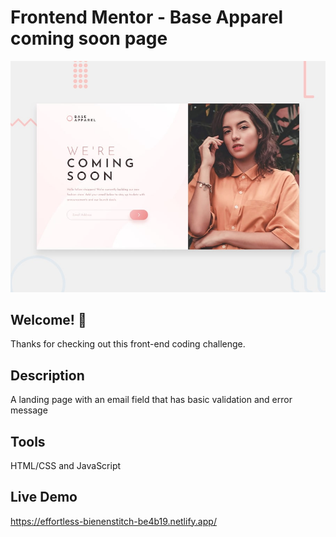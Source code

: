 # Frontend Mentor - Base Apparel coming soon page

![Design preview for the Base Apparel coming soon page coding challenge](./design/desktop-preview.jpg)

## Welcome! 👋

Thanks for checking out this front-end coding challenge.

## Description 

A landing page with an email field that has basic validation and error message

## Tools

HTML/CSS and JavaScript

## Live Demo

https://effortless-bienenstitch-be4b19.netlify.app/
